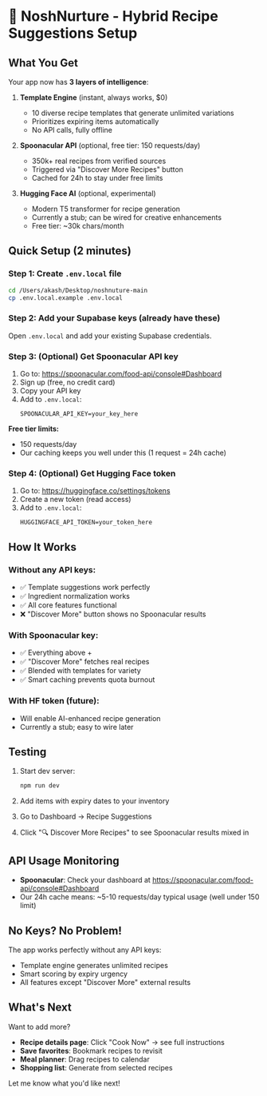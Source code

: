 # 🍳 NoshNurture - Hybrid Recipe Suggestions Setup

## What You Get

Your app now has **3 layers of intelligence**:

1. **Template Engine** (instant, always works, $0)
   - 10 diverse recipe templates that generate unlimited variations
   - Prioritizes expiring items automatically
   - No API calls, fully offline

2. **Spoonacular API** (optional, free tier: 150 requests/day)
   - 350k+ real recipes from verified sources
   - Triggered via "Discover More Recipes" button
   - Cached for 24h to stay under free limits

3. **Hugging Face AI** (optional, experimental)
   - Modern T5 transformer for recipe generation
   - Currently a stub; can be wired for creative enhancements
   - Free tier: ~30k chars/month

## Quick Setup (2 minutes)

### Step 1: Create `.env.local` file

```bash
cd /Users/akash/Desktop/noshnuture-main
cp .env.local.example .env.local
```

### Step 2: Add your Supabase keys (already have these)

Open `.env.local` and add your existing Supabase credentials.

### Step 3: (Optional) Get Spoonacular API key

1. Go to: https://spoonacular.com/food-api/console#Dashboard
2. Sign up (free, no credit card)
3. Copy your API key
4. Add to `.env.local`:
   ```
   SPOONACULAR_API_KEY=your_key_here
   ```

**Free tier limits:**
- 150 requests/day
- Our caching keeps you well under this (1 request = 24h cache)

### Step 4: (Optional) Get Hugging Face token

1. Go to: https://huggingface.co/settings/tokens
2. Create a new token (read access)
3. Add to `.env.local`:
   ```
   HUGGINGFACE_API_TOKEN=your_token_here
   ```

## How It Works

### Without any API keys:
- ✅ Template suggestions work perfectly
- ✅ Ingredient normalization works
- ✅ All core features functional
- ❌ "Discover More" button shows no Spoonacular results

### With Spoonacular key:
- ✅ Everything above +
- ✅ "Discover More" fetches real recipes
- ✅ Blended with templates for variety
- ✅ Smart caching prevents quota burnout

### With HF token (future):
- Will enable AI-enhanced recipe generation
- Currently a stub; easy to wire later

## Testing

1. Start dev server:
   ```bash
   npm run dev
   ```

2. Add items with expiry dates to your inventory

3. Go to Dashboard → Recipe Suggestions

4. Click "🔍 Discover More Recipes" to see Spoonacular results mixed in

## API Usage Monitoring

- **Spoonacular**: Check your dashboard at https://spoonacular.com/food-api/console#Dashboard
- Our 24h cache means: ~5-10 requests/day typical usage (well under 150 limit)

## No Keys? No Problem!

The app works perfectly without any API keys:
- Template engine generates unlimited recipes
- Smart scoring by expiry urgency
- All features except "Discover More" external results

## What's Next

Want to add more?
- **Recipe details page**: Click "Cook Now" → see full instructions
- **Save favorites**: Bookmark recipes to revisit
- **Meal planner**: Drag recipes to calendar
- **Shopping list**: Generate from selected recipes

Let me know what you'd like next!
